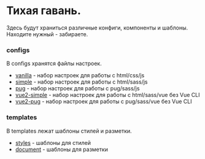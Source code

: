 # Тихая гавань.

Здесь будут храниться различные конфиги, компоненты и шаблоны. Находите нужный - забираете.

### configs
В configs хранятся файлы настроек.
* [vanilla](./configs/vanilla/) - набор настроек для работы с html/css/js
* [simple](./configs/simple/) - набор настроек для работы с html/sass/js
* [pug](./configs/pug/) - набор настроек для работы с pug/sass/js
* [vue2-simple](./configs/vue2-simple/) - набор настроек для работы с html/sass/vue без Vue CLI
* [vue2-pug](./configs/vue2-pug/) - набор настроек для работы с pug/sass/vue без Vue CLI

### templates
В templates лежат шаблоны стилей и разметки.
* [styles](./templates/styles/) - шаблоны для стилей
* [document](./templates/document/) - шаблоны для разметки
